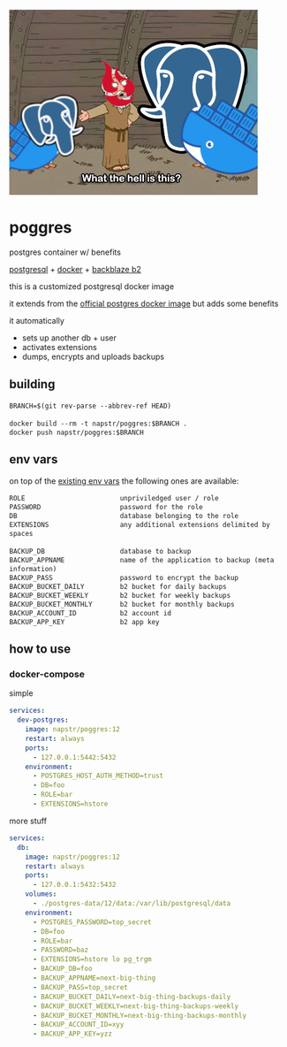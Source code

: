 ![What the hell](./what_the_hell.png)

# poggres
postgres container w/ benefits

[postgresql](https://www.postgresql.org/) + [docker](https://www.docker.com/) + [backblaze b2](https://www.backblaze.com/b2/cloud-storage.html)


this is a customized postgresql docker image

it extends from the [official postgres docker image](https://hub.docker.com/_/postgres) but adds some benefits

it automatically
- sets up another db + user
- activates extensions
- dumps, encrypts and uploads backups

## building
```
BRANCH=$(git rev-parse --abbrev-ref HEAD)

docker build --rm -t napstr/poggres:$BRANCH .
docker push napstr/poggres:$BRANCH
```

## env vars

on top of the [existing env vars](https://hub.docker.com/_/postgres) the following ones are available:

```
ROLE                        unpriviledged user / role
PASSWORD                    password for the role
DB                          database belonging to the role
EXTENSIONS                  any additional extensions delimited by spaces

BACKUP_DB                   database to backup
BACKUP_APPNAME              name of the application to backup (meta information)
BACKUP_PASS                 password to encrypt the backup
BACKUP_BUCKET_DAILY         b2 bucket for daily backups
BACKUP_BUCKET_WEEKLY        b2 bucket for weekly backups
BACKUP_BUCKET_MONTHLY       b2 bucket for monthly backups
BACKUP_ACCOUNT_ID           b2 account id
BACKUP_APP_KEY              b2 app key
```

## how to use

### docker-compose

simple
```yaml
services:
  dev-postgres:
    image: napstr/poggres:12
    restart: always
    ports:
      - 127.0.0.1:5442:5432
    environment:
      - POSTGRES_HOST_AUTH_METHOD=trust
      - DB=foo
      - ROLE=bar
      - EXTENSIONS=hstore
```

more stuff
```yaml
services:
  db:
    image: napstr/poggres:12
    restart: always
    ports:
      - 127.0.0.1:5432:5432
    volumes:
      - ./postgres-data/12/data:/var/lib/postgresql/data
    environment:
      - POSTGRES_PASSWORD=top_secret
      - DB=foo
      - ROLE=bar
      - PASSWORD=baz
      - EXTENSIONS=hstore lo pg_trgm
      - BACKUP_DB=foo
      - BACKUP_APPNAME=next-big-thing
      - BACKUP_PASS=top_secret
      - BACKUP_BUCKET_DAILY=next-big-thing-backups-daily
      - BACKUP_BUCKET_WEEKLY=next-big-thing-backups-weekly
      - BACKUP_BUCKET_MONTHLY=next-big-thing-backups-monthly
      - BACKUP_ACCOUNT_ID=xyy
      - BACKUP_APP_KEY=yzz
```
